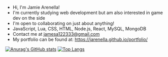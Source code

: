 - Hi, I'm Jamie Arenella!
- I'm currently studying web development but am also interested in game dev on the side
- I'm open to collaborating on just about anything!
- JavaScript, Lua, CSS, HTML, Node.js, React, MySQL, MongoDB
- Contact me at jamesa122333@gmail.com
- My portfolio can be found at: https://jarenella.github.io/portfolio/


[![Anurag's GitHub stats](https://github-readme-stats.vercel.app/api?username=jarenella)](https://github.com/anuraghazra/github-readme-stats)
[![Top Langs](https://github-readme-stats.vercel.app/api/top-langs/?username=jarenella)](https://github.com/anuraghazra/github-readme-stats)
